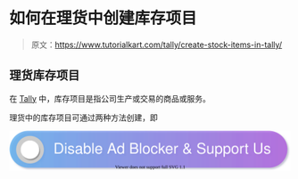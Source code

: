 # 如何在理货中创建库存项目

> 原文：<https://www.tutorialkart.com/tally/create-stock-items-in-tally/>

## 理货库存项目

在 [Tally](https://www.tutorialkart.com/tally/what-is-tally/) 中，库存项目是指公司生产或交易的商品或服务。

理货中的库存项目可通过两种方法创建，即

[![](img/925da31b32d6bc3827932f6c8afb11bb.png)](https://www.tutorialkart.com/)
